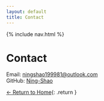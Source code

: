 ```yaml
---
layout: default
title: Contact
---
```


{% include nav.html %}

# Contact

Email: ningshao199981@outlook.com  
GitHub: [Ning-Shao](https://github.com/Ning-Shao)  

[← Return to Home](/){: .return }
